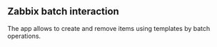 ## Zabbix batch interaction

The app allows to create and remove items using templates by batch operations.
